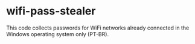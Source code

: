 # wifi-pass-stealer
This code collects passwords for WiFi networks already connected in the Windows operating system only (PT-BR).
